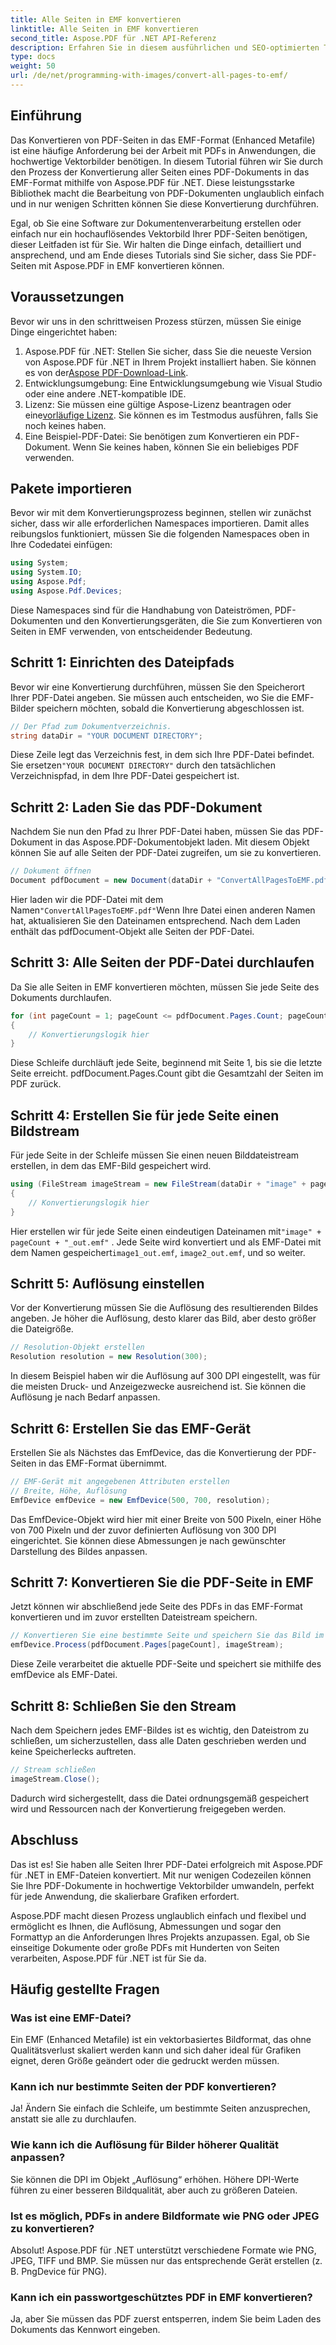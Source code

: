 ```yaml
---
title: Alle Seiten in EMF konvertieren
linktitle: Alle Seiten in EMF konvertieren
second_title: Aspose.PDF für .NET API-Referenz
description: Erfahren Sie in diesem ausführlichen und SEO-optimierten Tutorial, wie Sie mit Aspose.PDF für .NET alle Seiten einer PDF-Datei in das EMF-Format konvertieren.
type: docs
weight: 50
url: /de/net/programming-with-images/convert-all-pages-to-emf/
---
```

## Einführung

Das Konvertieren von PDF-Seiten in das EMF-Format (Enhanced Metafile) ist eine häufige Anforderung bei der Arbeit mit PDFs in Anwendungen, die hochwertige Vektorbilder benötigen. In diesem Tutorial führen wir Sie durch den Prozess der Konvertierung aller Seiten eines PDF-Dokuments in das EMF-Format mithilfe von Aspose.PDF für .NET. Diese leistungsstarke Bibliothek macht die Bearbeitung von PDF-Dokumenten unglaublich einfach und in nur wenigen Schritten können Sie diese Konvertierung durchführen.

Egal, ob Sie eine Software zur Dokumentenverarbeitung erstellen oder einfach nur ein hochauflösendes Vektorbild Ihrer PDF-Seiten benötigen, dieser Leitfaden ist für Sie. Wir halten die Dinge einfach, detailliert und ansprechend, und am Ende dieses Tutorials sind Sie sicher, dass Sie PDF-Seiten mit Aspose.PDF in EMF konvertieren können.

## Voraussetzungen

Bevor wir uns in den schrittweisen Prozess stürzen, müssen Sie einige Dinge eingerichtet haben:

1.  Aspose.PDF für .NET: Stellen Sie sicher, dass Sie die neueste Version von Aspose.PDF für .NET in Ihrem Projekt installiert haben. Sie können es von der[Aspose PDF-Download-Link](https://releases.aspose.com/pdf/net/).
2. Entwicklungsumgebung: Eine Entwicklungsumgebung wie Visual Studio oder eine andere .NET-kompatible IDE.
3.  Lizenz: Sie müssen eine gültige Aspose-Lizenz beantragen oder eine[vorläufige Lizenz](https://purchase.aspose.com/temporary-license/). Sie können es im Testmodus ausführen, falls Sie noch keines haben.
4. Eine Beispiel-PDF-Datei: Sie benötigen zum Konvertieren ein PDF-Dokument. Wenn Sie keines haben, können Sie ein beliebiges PDF verwenden.

## Pakete importieren

Bevor wir mit dem Konvertierungsprozess beginnen, stellen wir zunächst sicher, dass wir alle erforderlichen Namespaces importieren. Damit alles reibungslos funktioniert, müssen Sie die folgenden Namespaces oben in Ihre Codedatei einfügen:

```csharp
using System;
using System.IO;
using Aspose.Pdf;
using Aspose.Pdf.Devices;
```

Diese Namespaces sind für die Handhabung von Dateiströmen, PDF-Dokumenten und den Konvertierungsgeräten, die Sie zum Konvertieren von Seiten in EMF verwenden, von entscheidender Bedeutung.

## Schritt 1: Einrichten des Dateipfads

Bevor wir eine Konvertierung durchführen, müssen Sie den Speicherort Ihrer PDF-Datei angeben. Sie müssen auch entscheiden, wo Sie die EMF-Bilder speichern möchten, sobald die Konvertierung abgeschlossen ist.

```csharp
// Der Pfad zum Dokumentverzeichnis.
string dataDir = "YOUR DOCUMENT DIRECTORY";
```

 Diese Zeile legt das Verzeichnis fest, in dem sich Ihre PDF-Datei befindet. Sie ersetzen`"YOUR DOCUMENT DIRECTORY"` durch den tatsächlichen Verzeichnispfad, in dem Ihre PDF-Datei gespeichert ist.

## Schritt 2: Laden Sie das PDF-Dokument

Nachdem Sie nun den Pfad zu Ihrer PDF-Datei haben, müssen Sie das PDF-Dokument in das Aspose.PDF-Dokumentobjekt laden. Mit diesem Objekt können Sie auf alle Seiten der PDF-Datei zugreifen, um sie zu konvertieren.

```csharp
// Dokument öffnen
Document pdfDocument = new Document(dataDir + "ConvertAllPagesToEMF.pdf");
```

 Hier laden wir die PDF-Datei mit dem Namen`"ConvertAllPagesToEMF.pdf"`Wenn Ihre Datei einen anderen Namen hat, aktualisieren Sie den Dateinamen entsprechend. Nach dem Laden enthält das pdfDocument-Objekt alle Seiten der PDF-Datei.

## Schritt 3: Alle Seiten der PDF-Datei durchlaufen

Da Sie alle Seiten in EMF konvertieren möchten, müssen Sie jede Seite des Dokuments durchlaufen.

```csharp
for (int pageCount = 1; pageCount <= pdfDocument.Pages.Count; pageCount++)
{
    // Konvertierungslogik hier
}
```

Diese Schleife durchläuft jede Seite, beginnend mit Seite 1, bis sie die letzte Seite erreicht. pdfDocument.Pages.Count gibt die Gesamtzahl der Seiten im PDF zurück.

## Schritt 4: Erstellen Sie für jede Seite einen Bildstream

Für jede Seite in der Schleife müssen Sie einen neuen Bilddateistream erstellen, in dem das EMF-Bild gespeichert wird.

```csharp
using (FileStream imageStream = new FileStream(dataDir + "image" + pageCount + "_out" + ".emf", FileMode.Create))
{
    // Konvertierungslogik hier
}
```

 Hier erstellen wir für jede Seite einen eindeutigen Dateinamen mit`"image" + pageCount + "_out.emf"` . Jede Seite wird konvertiert und als EMF-Datei mit dem Namen gespeichert`image1_out.emf`, `image2_out.emf`, und so weiter.

## Schritt 5: Auflösung einstellen

Vor der Konvertierung müssen Sie die Auflösung des resultierenden Bildes angeben. Je höher die Auflösung, desto klarer das Bild, aber desto größer die Dateigröße.

```csharp
// Resolution-Objekt erstellen
Resolution resolution = new Resolution(300);
```

In diesem Beispiel haben wir die Auflösung auf 300 DPI eingestellt, was für die meisten Druck- und Anzeigezwecke ausreichend ist. Sie können die Auflösung je nach Bedarf anpassen.

## Schritt 6: Erstellen Sie das EMF-Gerät

Erstellen Sie als Nächstes das EmfDevice, das die Konvertierung der PDF-Seiten in das EMF-Format übernimmt.

```csharp
// EMF-Gerät mit angegebenen Attributen erstellen
// Breite, Höhe, Auflösung
EmfDevice emfDevice = new EmfDevice(500, 700, resolution);
```

Das EmfDevice-Objekt wird hier mit einer Breite von 500 Pixeln, einer Höhe von 700 Pixeln und der zuvor definierten Auflösung von 300 DPI eingerichtet. Sie können diese Abmessungen je nach gewünschter Darstellung des Bildes anpassen.

## Schritt 7: Konvertieren Sie die PDF-Seite in EMF

Jetzt können wir abschließend jede Seite des PDFs in das EMF-Format konvertieren und im zuvor erstellten Dateistream speichern.

```csharp
// Konvertieren Sie eine bestimmte Seite und speichern Sie das Bild im Stream
emfDevice.Process(pdfDocument.Pages[pageCount], imageStream);
```

Diese Zeile verarbeitet die aktuelle PDF-Seite und speichert sie mithilfe des emfDevice als EMF-Datei.

## Schritt 8: Schließen Sie den Stream

Nach dem Speichern jedes EMF-Bildes ist es wichtig, den Dateistrom zu schließen, um sicherzustellen, dass alle Daten geschrieben werden und keine Speicherlecks auftreten.

```csharp
// Stream schließen
imageStream.Close();
```

Dadurch wird sichergestellt, dass die Datei ordnungsgemäß gespeichert wird und Ressourcen nach der Konvertierung freigegeben werden.

## Abschluss

Das ist es! Sie haben alle Seiten Ihrer PDF-Datei erfolgreich mit Aspose.PDF für .NET in EMF-Dateien konvertiert. Mit nur wenigen Codezeilen können Sie Ihre PDF-Dokumente in hochwertige Vektorbilder umwandeln, perfekt für jede Anwendung, die skalierbare Grafiken erfordert.

Aspose.PDF macht diesen Prozess unglaublich einfach und flexibel und ermöglicht es Ihnen, die Auflösung, Abmessungen und sogar den Formattyp an die Anforderungen Ihres Projekts anzupassen. Egal, ob Sie einseitige Dokumente oder große PDFs mit Hunderten von Seiten verarbeiten, Aspose.PDF für .NET ist für Sie da.

## Häufig gestellte Fragen

### Was ist eine EMF-Datei?
Ein EMF (Enhanced Metafile) ist ein vektorbasiertes Bildformat, das ohne Qualitätsverlust skaliert werden kann und sich daher ideal für Grafiken eignet, deren Größe geändert oder die gedruckt werden müssen.

### Kann ich nur bestimmte Seiten der PDF konvertieren?
Ja! Ändern Sie einfach die Schleife, um bestimmte Seiten anzusprechen, anstatt sie alle zu durchlaufen.

### Wie kann ich die Auflösung für Bilder höherer Qualität anpassen?
Sie können die DPI im Objekt „Auflösung“ erhöhen. Höhere DPI-Werte führen zu einer besseren Bildqualität, aber auch zu größeren Dateien.

### Ist es möglich, PDFs in andere Bildformate wie PNG oder JPEG zu konvertieren?
Absolut! Aspose.PDF für .NET unterstützt verschiedene Formate wie PNG, JPEG, TIFF und BMP. Sie müssen nur das entsprechende Gerät erstellen (z. B. PngDevice für PNG).

### Kann ich ein passwortgeschütztes PDF in EMF konvertieren?
Ja, aber Sie müssen das PDF zuerst entsperren, indem Sie beim Laden des Dokuments das Kennwort eingeben.